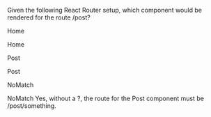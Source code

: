 Given the following React Router setup, which component would be rendered for the route /post?

<Switch>
  <Route exact path="/" component={Home} />
  <Route exact path="/post/:id" component={Post} />
  <Route component={NoMatch} />
</Switch>

Home

Home

Post

Post

NoMatch

NoMatch
Yes, without a ?, the route for the Post component must be /post/something.